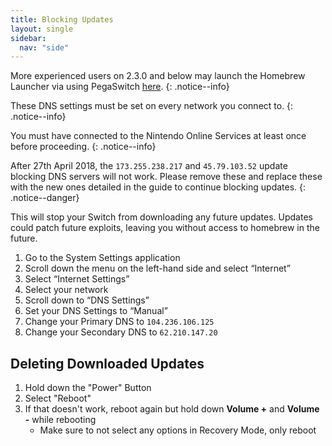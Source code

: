 ```yaml
---
title: Blocking Updates
layout: single
sidebar:
  nav: "side"
---
```


More experienced users on 2.3.0 and below may launch the Homebrew Launcher via using PegaSwitch [here](/more/homebrew-launcher-(pegaswitch)).
{: .notice--info}

These DNS settings must be set on every network you connect to.
{: .notice--info}

You must have connected to the Nintendo Online Services at least once before proceeding.
{: .notice--info}

After 27th April 2018, the `173.255.238.217` and `45.79.103.52` update blocking DNS servers will not work. Please remove these and replace these with the new ones detailed in the guide to continue blocking updates.
{: .notice--danger}

This will stop your Switch from downloading any future updates. Updates could patch future exploits, leaving you without access to homebrew in the future.

1. Go to the System Settings application
2. Scroll down the menu on the left-hand side and select “Internet”
3. Select “Internet Settings”
4. Select your network
5. Scroll down to “DNS Settings”
6. Set your DNS Settings to “Manual”
7. Change your Primary DNS to `104.236.106.125`
8. Change your Secondary DNS to `62.210.147.20`

## Deleting Downloaded Updates

1. Hold down the "Power" Button
2. Select "Reboot"
3. If that doesn't work, reboot again but hold down **Volume +** and **Volume -** while rebooting
	- Make sure to not select any options in Recovery Mode, only reboot
